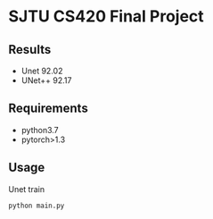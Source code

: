 SJTU CS420 Final Project
================
Results
-------------------
* Unet 92.02
* UNet++ 92.17

Requirements
-------------
* python3.7
* pytorch>1.3


Usage
-------------
Unet train

    python main.py
